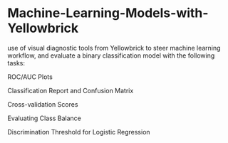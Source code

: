 # Machine-Learning-Models-with-Yellowbrick


use of visual diagnostic tools from Yellowbrick to steer  machine learning workflow, and evaluate a binary classification model with the following tasks:

ROC/AUC Plots

Classification Report and Confusion Matrix

Cross-validation Scores

Evaluating Class Balance

Discrimination Threshold for Logistic Regression
